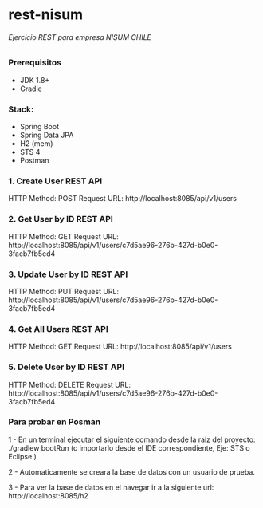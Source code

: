 # rest-nisum
###### Ejercicio REST para empresa NISUM CHILE

### Prerequisitos
- JDK 1.8+  
- Gradle

### Stack:
* Spring Boot
* Spring Data JPA
* H2 (mem)
* STS 4
* Postman


### 1. Create User REST API

HTTP Method: POST 
Request URL: http://localhost:8085/api/v1/users

### 2. Get User by ID REST API
HTTP Method: GET 
Request URL: http://localhost:8085/api/v1/users/c7d5ae96-276b-427d-b0e0-3facb7fb5ed4

### 3. Update User by ID REST API
HTTP Method: PUT 
Request URL: http://localhost:8085/api/v1/users/c7d5ae96-276b-427d-b0e0-3facb7fb5ed4

### 4. Get All Users REST API
HTTP Method: GET 
Request URL: http://localhost:8085/api/v1/users

### 5. Delete User by ID REST API
HTTP Method: DELETE 
Request URL: http://localhost:8085/api/v1/users/c7d5ae96-276b-427d-b0e0-3facb7fb5ed4


### Para probar en Posman

1 -  En un terminal ejecutar el siguiente comando desde la raiz del proyecto: ./gradlew bootRun (o importarlo desde el IDE correspondiente, Eje: STS o Eclipse )

2 - Automaticamente se creara la base de datos con un usuario de prueba.

3 - Para ver la base de datos en el navegar ir a la siguiente url: http://localhost:8085/h2
